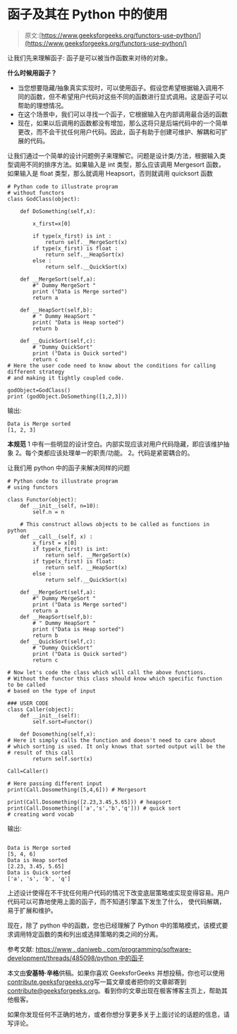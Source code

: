 # 函子及其在 Python 中的使用

> 原文:[https://www.geeksforgeeks.org/functors-use-python/](https://www.geeksforgeeks.org/functors-use-python/)

让我们先来理解函子:
函子是可以被当作函数来对待的对象。

**什么时候用函子？**

*   当您想要隐藏/抽象真实实现时，可以使用函子。假设您希望根据输入调用不同的函数，但不希望用户代码对这些不同的函数进行显式调用。这是函子可以帮助的理想情况。
*   在这个场景中，我们可以寻找一个函子，它根据输入在内部调用最合适的函数
*   现在，如果以后调用的函数都没有增加，那么这将只是后端代码中的一个简单更改，而不会干扰任何用户代码。因此，函子有助于创建可维护、解耦和可扩展的代码。

让我们通过一个简单的设计问题例子来理解它。问题是设计类/方法，根据输入类型调用不同的排序方法。如果输入是 int 类型，那么应该调用 Mergesort 函数，如果输入是 float 类型，那么就调用 Heapsort，否则就调用 quicksort 函数

```
# Python code to illustrate program 
# without functors 
class GodClass(object): 

    def DoSomething(self,x): 

        x_first=x[0] 

        if type(x_first) is int : 
            return self.__MergeSort(x) 
        if type(x_first) is float : 
            return self.__HeapSort(x) 
        else : 
            return self.__QuickSort(x) 

    def __MergeSort(self,a): 
        #" Dummy MergeSort " 
        print ("Data is Merge sorted")
        return a 

    def __HeapSort(self,b): 
        # " Dummy HeapSort " 
        print( "Data is Heap sorted")
        return b

    def __QuickSort(self,c): 
        # "Dummy QuickSort" 
        print ("Data is Quick sorted")
        return c 
# Here the user code need to know about the conditions for calling different strategy 
# and making it tightly coupled code. 

godObject=GodClass() 
print (godObject.DoSomething([1,2,3])) 
```

输出:

```
Data is Merge sorted
[1, 2, 3]

```

**本规范**
1 中有一些明显的设计空白。内部实现应该对用户代码隐藏，即应该维护抽象
2。每个类都应该处理单一的职责/功能。
2。代码是紧密耦合的。

让我们用 python 中的函子来解决同样的问题

```
# Python code to illustrate program 
# using functors 

class Functor(object): 
    def __init__(self, n=10): 
        self.n = n 

    # This construct allows objects to be called as functions in python 
    def __call__(self, x) : 
        x_first = x[0] 
        if type(x_first) is int: 
            return self. __MergeSort(x) 
        if type(x_first) is float: 
            return self. __HeapSort(x) 
        else : 
            return self.__QuickSort(x) 

    def __MergeSort(self,a): 
        #" Dummy MergeSort " 
        print ("Data is Merge sorted")
        return a 
    def __HeapSort(self,b): 
        # " Dummy HeapSort " 
        print ("Data is Heap sorted")
        return b 
    def __QuickSort(self,c): 
        # "Dummy QuickSort" 
        print ("Data is Quick sorted")
        return c 

# Now let's code the class which will call the above functions. 
# Without the functor this class should know which specific function to be called 
# based on the type of input 

### USER CODE 
class Caller(object): 
    def __init__(self): 
        self.sort=Functor() 

    def Dosomething(self,x): 
# Here it simply calls the function and doesn't need to care about 
# which sorting is used. It only knows that sorted output will be the 
# result of this call 
        return self.sort(x) 

Call=Caller() 

# Here passing different input 
print(Call.Dosomething([5,4,6])) # Mergesort 

print(Call.Dosomething([2.23,3.45,5.65])) # heapsort 
print(Call.Dosomething(['a','s','b','q'])) # quick sort 
# creating word vocab 
```

输出:

```

Data is Merge sorted
[5, 4, 6]
Data is Heap sorted
[2.23, 3.45, 5.65]
Data is Quick sorted
['a', 's', 'b', 'q']

```

上述设计使得在不干扰任何用户代码的情况下改变底层策略或实现变得容易。用户代码可以可靠地使用上面的函子，而不知道引擎盖下发生了什么，
使代码解耦，易于扩展和维护。

现在，除了 python 中的函数，您也已经理解了 Python 中的策略模式，该模式要求调用特定函数的类和列出或选择策略的类之间的分离。

参考文献:
[https://www . daniweb . com/programming/software-development/threads/485098/python 中的函子](https://www.daniweb.com/programming/software-development/threads/485098/functors-in-python)

本文由**安基特·辛格**供稿。如果你喜欢 GeeksforGeeks 并想投稿，你也可以使用[contribute.geeksforgeeks.org](http://www.contribute.geeksforgeeks.org)写一篇文章或者把你的文章邮寄到 contribute@geeksforgeeks.org。看到你的文章出现在极客博客主页上，帮助其他极客。

如果你发现任何不正确的地方，或者你想分享更多关于上面讨论的话题的信息，请写评论。